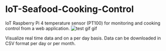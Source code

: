 # IoT-Seafood-Cooking-Control
IoT Raspberry Pi 4 temperature sensor (PT100) for monitoring and cooking control from a web application.
![test gif gif](https://user-images.githubusercontent.com/87883253/187678673-9e439cda-ccda-4d77-964c-7a90bf5348ed.gif)

Visualize real time data and on a per day basis. Data can be downloaded in CSV format per day or per month.
